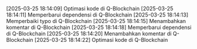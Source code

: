 [2025-03-25 18:14:09] Optimasi kode di Q-Blockchain
[2025-03-25 18:14:11] Memperbarui dependensi di Q-Blockchain
[2025-03-25 18:14:13] Memperbaiki typo di Q-Blockchain
[2025-03-25 18:14:15] Menambahkan komentar di Q-Blockchain
[2025-03-25 18:14:18] Memperbarui dependensi di Q-Blockchain
[2025-03-25 18:14:20] Menambahkan komentar di Q-Blockchain
[2025-03-25 18:14:22] Optimasi kode di Q-Blockchain
